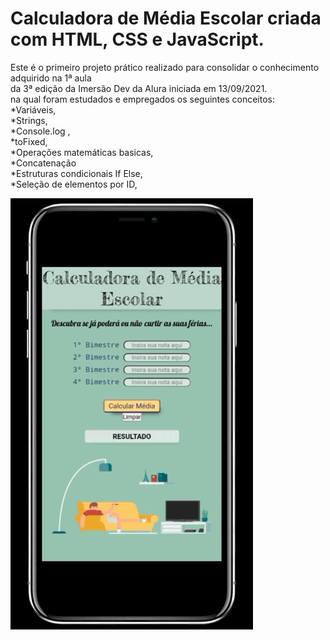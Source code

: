# Calculadora de Média Escolar criada com HTML, CSS e JavaScript.
Este é o primeiro projeto prático realizado para  consolidar o conhecimento adquirido na 1ª aula <br>da 3ª edição da Imersão Dev da Alura iniciada em 13/09/2021.<br>
na qual foram estudados e empregados os seguintes conceitos:<br>
*Variáveis, <br>
*Strings, <br>
*Console.log , <br> 
*toFixed, <br>
*Operações matemáticas basicas, <br>
*Concatenação <br>
*Estruturas condicionais If Else, <br>
*Seleção de elementos por ID,

<img src="img/preview.gif">

